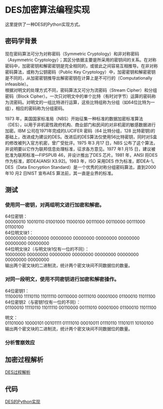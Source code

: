 # DES加密算法编程实现
这里提供了一种DES的Python实现方式。
## 密码学背景
现在密码算法可分为对称密码（Symmetric Cryptology）和非对称密码（Asymmetric Cryptology）；其区分依据主要是所采用的密钥间的关系。在对称密码中，加密密钥和解密密钥是完全相同的，或彼此之间容易互相推导。在非对称密码算法，或称为公钥密码（Public Key Cryptology）中，加密密钥和解密密钥是不同的，从加密密钥推导出解密密钥在计算上是不可行的（Computationally infeasible）。</br>
根据对明文的处理方式不同，密码算法又可分为流密码（Stream Cipher）和分组密码（Block Cipher）。一次只对明文中的单个比特（有时对字节）运算的密码称为流密码。对明文的一组比特进行运算，这些比特组称为分组（如64位比特为一组），相应的密码称为分组密码。</br>

1973 年，美国国家标准局（NBS）开始征集一种标准的数据加密标准算法（DES），以用于非机密性政府机构、商业部门和民间的对非机密的敏感数据进行加密。IBM 公司在1971年完成的LUCIFER 密码（64 比特分组，128 比特密钥)的基础上，改进成为建议的DES。改进后的DES算法仅使用56比特密钥，同时对S盒的修改被列入官方机密，曾广受批评。1975 年3 月17 日，NBS 公布了这个算法，并说明要以它作为联邦信息处理标准，征求各方意见。1977 年1 月15 日，建议被批准为联邦标准—FIPSPUB 46，并设计推出了DES 芯片。1981 年，ANSI 将DES 作为标准，即DEA[ANSI X3.92]。1983 年，ISO 采用DES 作为标准，即DEA-1。DES（Data Encryption Standard）是一个优秀的对称分组密码算法，直到2000 年10 月2 日NIST 宣布AES 算法前，其一直是业界的标准。</br>

## 测试

### 使用同一密钥，对两组明文进行加密和解密。</br>
64位密钥：</br>
00000010 10010110 01001000 11000100 00111000 00110000 00111000 01100100 </br>
64位明文块1：</br>
00000000 00000000 00000000 00000000 00000000 00000000 00000000 00000000 </br>
64位明文块2（与明文块1仅有一位的不同）：</br>
10000000 00000000 00000000 00000000 00000000 00000000 00000000 00000000 </br>
输出两个密文块的二进制流，统计两个密文块间不同数据位的数量。</br>

### 对同一段明文，使用不同密钥进行加密和解密操作。</br>
64位密钥1：</br>
11100010 11110110 11011110 00110000 00111010 00001000 01100010 11011100</br>
64位密钥2（与密钥1仅有一位的不同）：</br>
01100010 11110110 11011110 00110000 00111010 00001000 01100010 11011100</br>

明文：</br>
01101000 10000101 00101111 01111010 00010011 01110110 11101011 10100100</br>
输出两个密文块的二进制流，统计两个密文块间不同数据位的数量。</br>

### 分析雪崩效应

## 加密过程解析
[DES过程解析](https://github.com/HeXavi8/Info-Sec/blob/main/DES/DES.pdf)
## 代码
[DES的Python实现](https://github.com/HeXavi8/Info-Sec/blob/main/DES/DES.ipynb)
